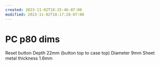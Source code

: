 ```yaml
---
created: 2023-11-02T18:15:46-07:00
modified: 2023-11-02T18:17:28-07:00
---
```


# PC p80 dims

Reset button
Depth 22mm (button top to case top)
Diameter 9mm
Sheet metal thickness 1.6mm
